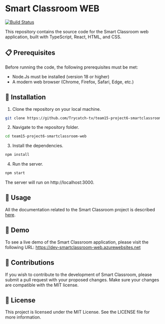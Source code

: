 # Smart Classroom WEB
[![Build Status](https://dev.azure.com/LuisLopezOrg/SmartClassroom/_apis/build/status%2FBuild%20SmartClassroom%20WEB%20-%20DEV?branchName=develop)](https://dev.azure.com/LuisLopezOrg/SmartClassroom/_build/latest?definitionId=4&branchName=develop)

This repository contains the source code for the Smart Classroom web application, built with TypeScript, React, HTML, and CSS.

## 📋 Prerequisites
Before running the code, the following prerequisites must be met:

- Node.Js must be installed (version 18 or higher)
- A modern web browser (Chrome, Firefox, Safari, Edge, etc.)

## 🚀 Installation
1. Clone the repository on your local machine.
```sh
git clone https://github.com/Trycatch-tv/team15-project6-smartclassroom-web.git
```

2. Navigate to the repository folder.
```sh
cd team15-project6-smartclassroom-web
```

3. Install the dependencies.
```sh
npm install
```

4. Run the server.
```sh
npm start
```

The server will run on http://localhost:3000.

## 📖 Usage
All the documentation related to the Smart Classroom project is described [here](https://docs.google.com/document/d/1w90BNus2SGBJtNl7b1vn-wyo6W5a8GFgv5v3kku4Qeg/edit?usp=sharing).

## 🎉 Demo
To see a live demo of the Smart Classroom application, please visit the following URL:
https://dev-smartclassroom-web.azurewebsites.net

## 🤝 Contributions
If you wish to contribute to the development of Smart Classroom, please submit a pull request with your proposed changes. Make sure your changes are compatible with the MIT license.

## 📝 License
This project is licensed under the MIT License. See the LICENSE file for more information.